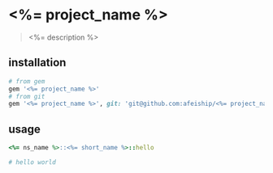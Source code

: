 # <%= project_name %>
> <%= description %>

## installation
```rb
# from gem
gem '<%= project_name %>'
# from git
gem '<%= project_name %>', git: 'git@github.com:afeiship/<%= project_name %>.git',ref:'a6b0a57acd05315f97a70c9b45ffbbb7405afa0c'
```

## usage
```rb
<%= ns_name %>::<%= short_name %>::hello

# hello world
```
